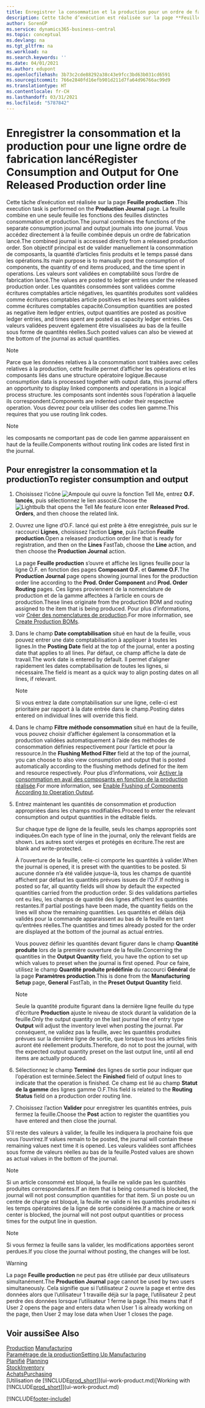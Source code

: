 ```yaml
---
title: Enregistrer la consommation et la production pour un ordre de fabrication | Microsoft Docs
description: Cette tâche d’exécution est réalisée sur la page **Feuille production** . La feuille combine en une seule feuille les fonctions des feuilles distinctes consommation et production. Vous accédez directement à la feuille combinée depuis un ordre de fabrication lancé. Son objectif principal est de valider manuellement la consommation de composants, la quantité d’articles finis produits et le temps passé dans les opérations.
author: SorenGP
ms.service: dynamics365-business-central
ms.topic: conceptual
ms.devlang: na
ms.tgt_pltfrm: na
ms.workload: na
ms.search.keywords: ''
ms.date: 04/01/2021
ms.author: edupont
ms.openlocfilehash: 3b73c2cde88292a38c43e9fcc3bd63b031cd6591
ms.sourcegitcommit: 766e2840fd16efb901d211d7fa64d96766ac99d9
ms.translationtype: HT
ms.contentlocale: fr-CH
ms.lasthandoff: 03/31/2021
ms.locfileid: "5787842"
---
```

# <a name="register-consumption-and-output-for-one-released-production-order-line"></a><span data-ttu-id="1d37f-106">Enregistrer la consommation et la production pour une ligne ordre de fabrication lancé</span><span class="sxs-lookup"><span data-stu-id="1d37f-106">Register Consumption and Output for One Released Production order line</span></span>
<span data-ttu-id="1d37f-107">Cette tâche d’exécution est réalisée sur la page **Feuille production** .</span><span class="sxs-lookup"><span data-stu-id="1d37f-107">This execution task is performed on the **Production Journal** page.</span></span> <span data-ttu-id="1d37f-108">La feuille combine en une seule feuille les fonctions des feuilles distinctes consommation et production.</span><span class="sxs-lookup"><span data-stu-id="1d37f-108">The journal combines the functions of the separate consumption journal and output journals into one journal.</span></span> <span data-ttu-id="1d37f-109">Vous accédez directement à la feuille combinée depuis un ordre de fabrication lancé.</span><span class="sxs-lookup"><span data-stu-id="1d37f-109">The combined journal is accessed directly from a released production order.</span></span> <span data-ttu-id="1d37f-110">Son objectif principal est de valider manuellement la consommation de composants, la quantité d’articles finis produits et le temps passé dans les opérations.</span><span class="sxs-lookup"><span data-stu-id="1d37f-110">Its main purpose is to manually post the consumption of components, the quantity of end items produced, and the time spent in operations.</span></span> <span data-ttu-id="1d37f-111">Les valeurs sont validées en comptabilité sous l’ordre de fabrication lancé.</span><span class="sxs-lookup"><span data-stu-id="1d37f-111">The values are posted to ledger entries under the released production order.</span></span> <span data-ttu-id="1d37f-112">Les quantités consommées sont validées comme écritures comptables article négatives, les quantités produites sont validées comme écritures comptables article positives et les heures sont validées comme écritures comptables capacité.</span><span class="sxs-lookup"><span data-stu-id="1d37f-112">Consumption quantities are posted as negative item ledger entries, output quantities are posted as positive ledger entries, and times spent are posted as capacity ledger entries.</span></span> <span data-ttu-id="1d37f-113">Ces valeurs validées peuvent également être visualisées au bas de la feuille sous forme de quantités réelles.</span><span class="sxs-lookup"><span data-stu-id="1d37f-113">Such posted values can also be viewed at the bottom of the journal as actual quantities.</span></span>  

> [!NOTE]  
>  <span data-ttu-id="1d37f-114">Parce que les données relatives à la consommation sont traitées avec celles relatives à la production, cette feuille permet d’afficher les opérations et les composants liés dans une structure opératoire logique.</span><span class="sxs-lookup"><span data-stu-id="1d37f-114">Because consumption data is processed together with output data, this journal offers an opportunity to display linked components and operations in a logical process structure.</span></span> <span data-ttu-id="1d37f-115">les composants sont indentés sous l’opération à laquelle ils correspondent.</span><span class="sxs-lookup"><span data-stu-id="1d37f-115">Components are indented under their respective operation.</span></span> <span data-ttu-id="1d37f-116">Vous devrez pour cela utiliser des codes lien gamme.</span><span class="sxs-lookup"><span data-stu-id="1d37f-116">This requires that you use routing link codes.</span></span>  

> [!NOTE]  
>  <span data-ttu-id="1d37f-117">les composants ne comportant pas de code lien gamme apparaissent en haut de la feuille.</span><span class="sxs-lookup"><span data-stu-id="1d37f-117">Components without routing link codes are listed first in the journal.</span></span>  

## <a name="to-register-consumption-and-output"></a><span data-ttu-id="1d37f-118">Pour enregistrer la consommation et la production</span><span class="sxs-lookup"><span data-stu-id="1d37f-118">To register consumption and output</span></span>  
1.  <span data-ttu-id="1d37f-119">Choisissez l’icône ![Ampoule qui ouvre la fonction Tell Me](media/ui-search/search_small.png "Dites-moi ce que vous voulez faire"), entrez **O.F. lancés**, puis sélectionnez le lien associé.</span><span class="sxs-lookup"><span data-stu-id="1d37f-119">Choose the ![Lightbulb that opens the Tell Me feature](media/ui-search/search_small.png "Tell me what you want to do") icon enter **Released Prod. Orders**, and then choose the related link.</span></span>  
2.  <span data-ttu-id="1d37f-120">Ouvrez une ligne d’O.F. lancé qui est prête à être enregistrée, puis sur le raccourci **Lignes**, choisissez l’action **Ligne**, puis l’action **Feuille production**.</span><span class="sxs-lookup"><span data-stu-id="1d37f-120">Open a released production order line that is ready for registration, and then on the **Lines** FastTab, choose the **Line** action, and then choose the **Production Journal** action.</span></span>  

    <span data-ttu-id="1d37f-121">La page **Feuille production** s’ouvre et affiche les lignes feuille pour la ligne O.F. en fonction des pages **Composant O.F.** et **Gamme O.F.**</span><span class="sxs-lookup"><span data-stu-id="1d37f-121">The **Production Journal** page opens showing journal lines for the production order line according to the **Prod. Order Component** and **Prod. Order Routing** pages.</span></span> <span data-ttu-id="1d37f-122">Ces lignes proviennent de la nomenclature de production et de la gamme affectées à l’article en cours de production.</span><span class="sxs-lookup"><span data-stu-id="1d37f-122">These lines originate from the production BOM and routing assigned to the item that is being produced.</span></span> <span data-ttu-id="1d37f-123">Pour plus d’informations, voir [Créer des nomenclatures de production](production-how-to-create-routings.md).</span><span class="sxs-lookup"><span data-stu-id="1d37f-123">For more information, see [Create Production BOMs](production-how-to-create-routings.md).</span></span>  

3.  <span data-ttu-id="1d37f-124">Dans le champ **Date comptabilisation** situé en haut de la feuille, vous pouvez entrer une date comptabilisation à appliquer à toutes les lignes.</span><span class="sxs-lookup"><span data-stu-id="1d37f-124">In the **Posting Date** field at the top of the journal, enter a posting date that applies to all lines.</span></span> <span data-ttu-id="1d37f-125">Par défaut, ce champ affiche la date de travail.</span><span class="sxs-lookup"><span data-stu-id="1d37f-125">The work date is entered by default.</span></span> <span data-ttu-id="1d37f-126">Il permet d’aligner rapidement les dates comptabilisation de toutes les lignes, si nécessaire.</span><span class="sxs-lookup"><span data-stu-id="1d37f-126">The field is meant as a quick way to align posting dates on all lines, if relevant.</span></span>  

    > [!NOTE]  
    >  <span data-ttu-id="1d37f-127">Si vous entrez la date comptabilisation sur une ligne, celle-ci est prioritaire par rapport à la date entrée dans le champ.</span><span class="sxs-lookup"><span data-stu-id="1d37f-127">Posting dates entered on individual lines will override this field.</span></span>  

4.  <span data-ttu-id="1d37f-128">Dans le champ **Filtre méthode consommation** situé en haut de la feuille, vous pouvez choisir d’afficher également la consommation et la production validées automatiquement à l’aide des méthodes de consommation définies respectivement pour l’article et pour la ressource.</span><span class="sxs-lookup"><span data-stu-id="1d37f-128">In the **Flushing Method Filter** field at the top of the journal, you can choose to also view consumption and output that is posted automatically according to the flushing methods defined for the item and resource respectively.</span></span> <span data-ttu-id="1d37f-129">Pour plus d’informations, voir [Activer la consommation en aval des composants en fonction de la production réalisée](production-how-to-flush-components-according-to-operation-output.md).</span><span class="sxs-lookup"><span data-stu-id="1d37f-129">For more information, see [Enable Flushing of Components According to Operation Output](production-how-to-flush-components-according-to-operation-output.md).</span></span>   

5.  <span data-ttu-id="1d37f-130">Entrez maintenant les quantités de consommation et production appropriées dans les champs modifiables.</span><span class="sxs-lookup"><span data-stu-id="1d37f-130">Proceed to enter the relevant consumption and output quantities in the editable fields.</span></span>  
  
    <span data-ttu-id="1d37f-131">Sur chaque type de ligne de la feuille, seuls les champs appropriés sont indiquées.</span><span class="sxs-lookup"><span data-stu-id="1d37f-131">On each type of line in the journal, only the relevant fields are shown.</span></span> <span data-ttu-id="1d37f-132">Les autres sont vierges et protégés en écriture.</span><span class="sxs-lookup"><span data-stu-id="1d37f-132">The rest are blank and write-protected.</span></span>  

    <span data-ttu-id="1d37f-133">À l’ouverture de la feuille, celle-ci comporte les quantités à valider.</span><span class="sxs-lookup"><span data-stu-id="1d37f-133">When the journal is opened, it is preset with the quantities to be posted.</span></span> <span data-ttu-id="1d37f-134">Si aucune donnée n’a été validée jusque-là, tous les champs de quantité affichent par défaut les quantités prévues issues de l’O.F.</span><span class="sxs-lookup"><span data-stu-id="1d37f-134">If nothing is posted so far, all quantity fields will show by default the expected quantities carried from the production order.</span></span> <span data-ttu-id="1d37f-135">Si des validations partielles ont eu lieu, les champs de quantité des lignes affichent les quantités restantes.</span><span class="sxs-lookup"><span data-stu-id="1d37f-135">If partial postings have been made, the quantity fields on the lines will show the remaining quantities.</span></span> <span data-ttu-id="1d37f-136">Les quantités et délais déjà validés pour la commande apparaissent au bas de la feuille en tant qu’entrées réelles.</span><span class="sxs-lookup"><span data-stu-id="1d37f-136">The quantities and times already posted for the order are displayed at the bottom of the journal as actual entries.</span></span>  

    <span data-ttu-id="1d37f-137">Vous pouvez définir les quantités devant figurer dans le champ **Quantité produite** lors de la première ouverture de la feuille.</span><span class="sxs-lookup"><span data-stu-id="1d37f-137">Concerning the quantities in the **Output Quantity** field, you have the option to set up which values to preset when the journal is first opened.</span></span> <span data-ttu-id="1d37f-138">Pour ce faire, utilisez le champ **Quantité produite prédéfinie** du raccourci **Général** de la page **Paramètres production**.</span><span class="sxs-lookup"><span data-stu-id="1d37f-138">This is done from the **Manufacturing Setup** page, **General** FastTab, in the **Preset Output Quantity** field.</span></span>

    > [!NOTE]  
    >  <span data-ttu-id="1d37f-139">Seule la quantité produite figurant dans la dernière ligne feuille du type d’écriture **Production** ajuste le niveau de stock durant la validation de la feuille.</span><span class="sxs-lookup"><span data-stu-id="1d37f-139">Only the output quantity on the last journal line of entry type **Output** will adjust the inventory level when posting the journal.</span></span> <span data-ttu-id="1d37f-140">Par conséquent, ne validez pas la feuille, avec les quantités produites prévues sur la dernière ligne de sortie, que lorsque tous les articles finis auront été réellement produits.</span><span class="sxs-lookup"><span data-stu-id="1d37f-140">Therefore, do not to post the journal, with the expected output quantity preset on the last output line, until all end items are actually produced.</span></span>  

6.  <span data-ttu-id="1d37f-141">Sélectionnez le champ **Terminé** des lignes de sortie pour indiquer que l’opération est terminée.</span><span class="sxs-lookup"><span data-stu-id="1d37f-141">Select the **Finished** field of output lines to indicate that the operation is finished.</span></span> <span data-ttu-id="1d37f-142">Ce champ est lié au champ **Statut de la gamme** des lignes gamme O.F.</span><span class="sxs-lookup"><span data-stu-id="1d37f-142">This field is related to the **Routing Status** field on a production order routing line.</span></span>  
7.  <span data-ttu-id="1d37f-143">Choisissez l’action **Valider** pour enregistrer les quantités entrées, puis fermez la feuille.</span><span class="sxs-lookup"><span data-stu-id="1d37f-143">Choose the **Post** action to register the quantities you have entered and then close the journal.</span></span>  

<span data-ttu-id="1d37f-144">S’il reste des valeurs à valider, la feuille les indiquera la prochaine fois que vous l’ouvrirez.</span><span class="sxs-lookup"><span data-stu-id="1d37f-144">If values remain to be posted, the journal will contain these remaining values next time it is opened.</span></span> <span data-ttu-id="1d37f-145">Les valeurs validées sont affichées sous forme de valeurs réelles au bas de la feuille.</span><span class="sxs-lookup"><span data-stu-id="1d37f-145">Posted values are shown as actual values in the bottom of the journal.</span></span>  

> [!NOTE]  
>  <span data-ttu-id="1d37f-146">Si un article consommé est bloqué, la feuille ne valide pas les quantités produites correspondantes.</span><span class="sxs-lookup"><span data-stu-id="1d37f-146">If an item that is being consumed is blocked, the journal will not post consumption quantities for that item.</span></span> <span data-ttu-id="1d37f-147">Si un poste ou un centre de charge est bloqué, la feuille ne valide ni les quantités produites ni les temps opératoires de la ligne de sortie considérée.</span><span class="sxs-lookup"><span data-stu-id="1d37f-147">If a machine or work center is blocked, the journal will not post output quantities or process times for the output line in question.</span></span>  

> [!NOTE]  
>  <span data-ttu-id="1d37f-148">Si vous fermez la feuille sans la valider, les modifications apportées seront perdues.</span><span class="sxs-lookup"><span data-stu-id="1d37f-148">If you close the journal without posting, the changes will be lost.</span></span>  

> [!WARNING]  
>  <span data-ttu-id="1d37f-149">La page **Feuille production** ne peut pas être utilisée par deux utilisateurs simultanément.</span><span class="sxs-lookup"><span data-stu-id="1d37f-149">The **Production Journal** page cannot be used by two users simultaneously.</span></span> <span data-ttu-id="1d37f-150">Cela signifie que si l’utilisateur 2 ouvre la page et entre des données alors que l’utilisateur 1 travaille déjà sur la page, l’utilisateur 2 peut perdre des données lorsque l’utilisateur 1 ferme la page.</span><span class="sxs-lookup"><span data-stu-id="1d37f-150">This means that if User 2 opens the page and enters data when User 1 is already working on the page, then User 2 may lose data when User 1 closes the page.</span></span>  

## <a name="see-also"></a><span data-ttu-id="1d37f-151">Voir aussi</span><span class="sxs-lookup"><span data-stu-id="1d37f-151">See Also</span></span>  
<span data-ttu-id="1d37f-152">[Production](production-manage-manufacturing.md)  </span><span class="sxs-lookup"><span data-stu-id="1d37f-152">[Manufacturing](production-manage-manufacturing.md)  </span></span>  
[<span data-ttu-id="1d37f-153">Paramétrage de la production</span><span class="sxs-lookup"><span data-stu-id="1d37f-153">Setting Up Manufacturing</span></span>](production-configure-production-processes.md)  
<span data-ttu-id="1d37f-154">[Planifié](production-planning.md)    </span><span class="sxs-lookup"><span data-stu-id="1d37f-154">[Planning](production-planning.md)    </span></span>  
[<span data-ttu-id="1d37f-155">Stock</span><span class="sxs-lookup"><span data-stu-id="1d37f-155">Inventory</span></span>](inventory-manage-inventory.md)  
[<span data-ttu-id="1d37f-156">Achats</span><span class="sxs-lookup"><span data-stu-id="1d37f-156">Purchasing</span></span>](purchasing-manage-purchasing.md)  
<span data-ttu-id="1d37f-157">[Utilisation de [!INCLUDE[prod_short](includes/prod_short.md)]](ui-work-product.md)</span><span class="sxs-lookup"><span data-stu-id="1d37f-157">[Working with [!INCLUDE[prod_short](includes/prod_short.md)]](ui-work-product.md)</span></span>


[!INCLUDE[footer-include](includes/footer-banner.md)]
